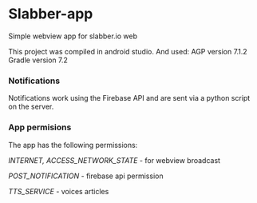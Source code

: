 # Slabber-app
Simple webview app for slabber.io web


This project was compiled in android studio. And used:
AGP version 7.1.2
Gradle version 7.2

### Notifications
Notifications work using the Firebase API and are sent via a python script on the server.

### App permisions
The app has the following permissions:

*INTERNET, ACCESS_NETWORK_STATE* - for webview broadcast

*POST_NOTIFICATION* - firebase api permission

*TTS_SERVICE* - voices articles
